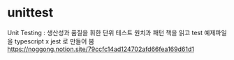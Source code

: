 # unittest
Unit Testing : 생산성과 품질을 휘한 단위 테스트 원치과 패턴 책을 읽고 test 예제파일을 typescript x jest 로 만들어 봄
https://noggong.notion.site/79ccfc14ad124702afd66fea169d61d1
